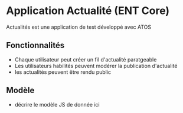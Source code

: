 # Application Actualité (ENT Core)

Actualités est une application de test développé avec ATOS

## Fonctionnalités

- Chaque utilisateur peut créer un fil d'actualité paratgeable
- Les utilisateurs habilités peuvent modérer la publication d'actualité
- les actualités peuvent être rendu public

## Modèle

- décrire le modèle JS de donnée ici
